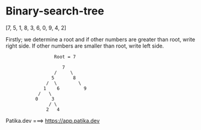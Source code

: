 # Binary-search-tree

[7, 5, 1, 8, 3, 6, 0, 9, 4, 2] 

Firstly; we determine a root and if other numbers are greater than root, write right side. If other numbers are smaller than root, write left side. 


                      Root = 7
                         
                         7
                      /     \
                     5       8
                   /  \        \
                  1    6         9
                /   \
               0     3
                    / \
                   2   4









Patika.dev ===> https://app.patika.dev

